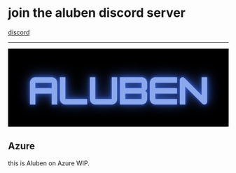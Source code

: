 
# join the aluben discord server

[discord](https://is.gd/Alubendiscord)

_______________________________________________________________________________________________________________________

![traf](./assets/images/logo.jpeg)

## Azure

this is Aluben on Azure WIP.
